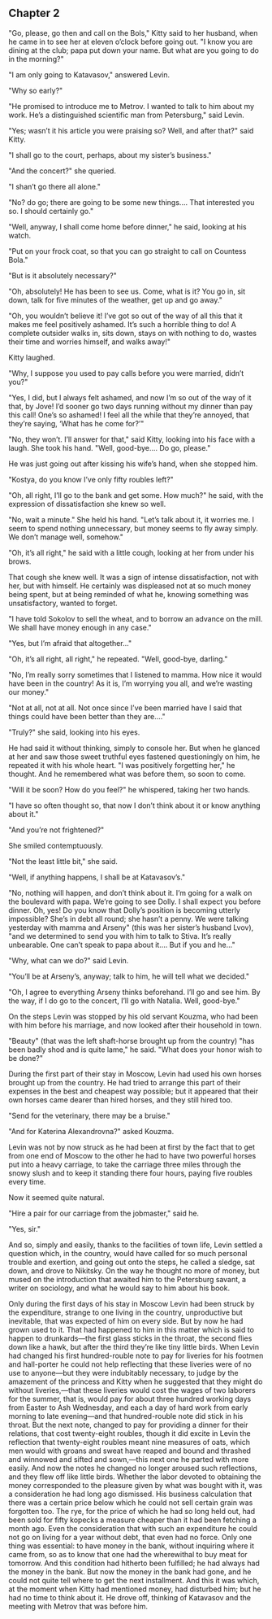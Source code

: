 ## Chapter 2


"Go, please, go then and call on the Bols," Kitty said to her husband,
when he came in to see her at eleven o’clock before going out. "I know
you are dining at the club; papa put down your name. But what are you
going to do in the morning?"

"I am only going to Katavasov," answered Levin.

"Why so early?"

"He promised to introduce me to Metrov. I wanted to talk to him about my
work. He’s a distinguished scientific man from Petersburg," said Levin.

"Yes; wasn’t it his article you were praising so? Well, and after that?"
said Kitty.

"I shall go to the court, perhaps, about my sister’s business."

"And the concert?" she queried.

"I shan’t go there all alone."

"No? do go; there are going to be some new things.... That interested
you so. I should certainly go."

"Well, anyway, I shall come home before dinner," he said, looking at his
watch.

"Put on your frock coat, so that you can go straight to call on Countess
Bola."

"But is it absolutely necessary?"

"Oh, absolutely! He has been to see us. Come, what is it? You go in, sit
down, talk for five minutes of the weather, get up and go away."

"Oh, you wouldn’t believe it! I’ve got so out of the way of all this
that it makes me feel positively ashamed. It’s such a horrible thing to
do! A complete outsider walks in, sits down, stays on with nothing to
do, wastes their time and worries himself, and walks away!"

Kitty laughed.

"Why, I suppose you used to pay calls before you were married, didn’t
you?"

"Yes, I did, but I always felt ashamed, and now I’m so out of the way of
it that, by Jove! I’d sooner go two days running without my dinner than
pay this call! One’s so ashamed! I feel all the while that they’re
annoyed, that they’re saying, ‘What has he come for?’"

"No, they won’t. I’ll answer for that," said Kitty, looking into his
face with a laugh. She took his hand. "Well, good-bye.... Do go,
please."

He was just going out after kissing his wife’s hand, when she stopped
him.

"Kostya, do you know I’ve only fifty roubles left?"

"Oh, all right, I’ll go to the bank and get some. How much?" he said,
with the expression of dissatisfaction she knew so well.

"No, wait a minute." She held his hand. "Let’s talk about it, it worries
me. I seem to spend nothing unnecessary, but money seems to fly away
simply. We don’t manage well, somehow."

"Oh, it’s all right," he said with a little cough, looking at her from
under his brows.

That cough she knew well. It was a sign of intense dissatisfaction, not
with her, but with himself. He certainly was displeased not at so much
money being spent, but at being reminded of what he, knowing something
was unsatisfactory, wanted to forget.

"I have told Sokolov to sell the wheat, and to borrow an advance on the
mill. We shall have money enough in any case."

"Yes, but I’m afraid that altogether..."

"Oh, it’s all right, all right," he repeated. "Well, good-bye, darling."

"No, I’m really sorry sometimes that I listened to mamma. How nice it
would have been in the country! As it is, I’m worrying you all, and
we’re wasting our money."

"Not at all, not at all. Not once since I’ve been married have I said
that things could have been better than they are...."

"Truly?" she said, looking into his eyes.

He had said it without thinking, simply to console her. But when he
glanced at her and saw those sweet truthful eyes fastened questioningly
on him, he repeated it with his whole heart. "I was positively
forgetting her," he thought. And he remembered what was before them, so
soon to come.

"Will it be soon? How do you feel?" he whispered, taking her two hands.

"I have so often thought so, that now I don’t think about it or know
anything about it."

"And you’re not frightened?"

She smiled contemptuously.

"Not the least little bit," she said.

"Well, if anything happens, I shall be at Katavasov’s."

"No, nothing will happen, and don’t think about it. I’m going for a walk
on the boulevard with papa. We’re going to see Dolly. I shall expect you
before dinner. Oh, yes! Do you know that Dolly’s position is becoming
utterly impossible? She’s in debt all round; she hasn’t a penny. We were
talking yesterday with mamma and Arseny" (this was her sister’s husband
Lvov), "and we determined to send you with him to talk to Stiva. It’s
really unbearable. One can’t speak to papa about it.... But if you and
he..."

"Why, what can we do?" said Levin.

"You’ll be at Arseny’s, anyway; talk to him, he will tell what we
decided."

"Oh, I agree to everything Arseny thinks beforehand. I’ll go and see
him. By the way, if I do go to the concert, I’ll go with Natalia. Well,
good-bye."

On the steps Levin was stopped by his old servant Kouzma, who had been
with him before his marriage, and now looked after their household in
town.

"Beauty" (that was the left shaft-horse brought up from the country)
"has been badly shod and is quite lame," he said. "What does your honor
wish to be done?"

During the first part of their stay in Moscow, Levin had used his own
horses brought up from the country. He had tried to arrange this part of
their expenses in the best and cheapest way possible; but it appeared
that their own horses came dearer than hired horses, and they still
hired too.

"Send for the veterinary, there may be a bruise."

"And for Katerina Alexandrovna?" asked Kouzma.

Levin was not by now struck as he had been at first by the fact that to
get from one end of Moscow to the other he had to have two powerful
horses put into a heavy carriage, to take the carriage three miles
through the snowy slush and to keep it standing there four hours, paying
five roubles every time.

Now it seemed quite natural.

"Hire a pair for our carriage from the jobmaster," said he.

"Yes, sir."

And so, simply and easily, thanks to the facilities of town life, Levin
settled a question which, in the country, would have called for so much
personal trouble and exertion, and going out onto the steps, he called a
sledge, sat down, and drove to Nikitsky. On the way he thought no more
of money, but mused on the introduction that awaited him to the
Petersburg savant, a writer on sociology, and what he would say to him
about his book.

Only during the first days of his stay in Moscow Levin had been struck
by the expenditure, strange to one living in the country, unproductive
but inevitable, that was expected of him on every side. But by now he
had grown used to it. That had happened to him in this matter which is
said to happen to drunkards—the first glass sticks in the throat, the
second flies down like a hawk, but after the third they’re like tiny
little birds. When Levin had changed his first hundred-rouble note to
pay for liveries for his footmen and hall-porter he could not help
reflecting that these liveries were of no use to anyone—but they were
indubitably necessary, to judge by the amazement of the princess and
Kitty when he suggested that they might do without liveries,—that these
liveries would cost the wages of two laborers for the summer, that is,
would pay for about three hundred working days from Easter to Ash
Wednesday, and each a day of hard work from early morning to late
evening—and that hundred-rouble note did stick in his throat. But the
next note, changed to pay for providing a dinner for their relations,
that cost twenty-eight roubles, though it did excite in Levin the
reflection that twenty-eight roubles meant nine measures of oats, which
men would with groans and sweat have reaped and bound and thrashed and
winnowed and sifted and sown,—this next one he parted with more easily.
And now the notes he changed no longer aroused such reflections, and
they flew off like little birds. Whether the labor devoted to obtaining
the money corresponded to the pleasure given by what was bought with it,
was a consideration he had long ago dismissed. His business calculation
that there was a certain price below which he could not sell certain
grain was forgotten too. The rye, for the price of which he had so long
held out, had been sold for fifty kopecks a measure cheaper than it had
been fetching a month ago. Even the consideration that with such an
expenditure he could not go on living for a year without debt, that even
had no force. Only one thing was essential: to have money in the bank,
without inquiring where it came from, so as to know that one had the
wherewithal to buy meat for tomorrow. And this condition had hitherto
been fulfilled; he had always had the money in the bank. But now the
money in the bank had gone, and he could not quite tell where to get the
next installment. And this it was which, at the moment when Kitty had
mentioned money, had disturbed him; but he had no time to think about
it. He drove off, thinking of Katavasov and the meeting with Metrov that
was before him.



